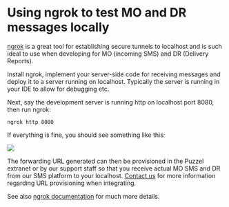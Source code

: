 # Using ngrok to test MO and DR messages locally

[ngrok](https://ngrok.com/) is a great tool for establishing secure tunnels to localhost and is such ideal to use when developing for MO (incoming SMS) and DR (Delivery Reports).

Install ngrok, implement your server-side code for receiving messages and deploy it to a server running on localhost. Typically the server is running in your IDE to allow for debugging etc. 

Next, say the development server is running http on localhost port 8080, then run ngrok:

	ngrok http 8080

If everything is fine, you should see something like this:

![](http://i.imgur.com/vVbye9k.png)

The forwarding URL generated can then be provisioned in the Puzzel extranet or by our support staff so that you receive actual MO SMS and DR from our SMS platform to your localhost. [Contact us](/sections/contact.md) for more information regarding URL provisioning when integrating.

See also [ngrok documentation](https://ngrok.com/docs) for much more details.